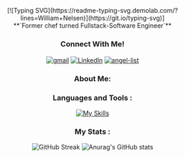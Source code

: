 <div align="center">
 [![Typing SVG](https://readme-typing-svg.demolab.com/?lines=William+Nelsen)](https://git.io/typing-svg)]
<br> 
<div align="center">
**`Former chef turned Fullstack-Software Engineer`**
  
### Connect With Me!
[<img align="center" alt="gmail" src="https://img.shields.io/badge/Gmail-D14836?style=for-the-badge&logo=gmail&logoColor=white" />](mailto:wnelsen9@gmail.com) [<img align="center" alt="LinkedIn" src="https://img.shields.io/badge/LinkedIn-0077B5?style=for-the-badge&logo=linkedin&logoColor=white" />](https://www.linkedin.com/in/william-nelsen-571157244/) [<img align="center" alt="angel-list" src="https://img.shields.io/badge/AngelList-000000?style=for-the-badge&logo=AngelList&logoColor=white" />](https://angel.co/u/william-nelsen)<br>
  
### About Me: 
  
<p></p>

<p></p>
  

### Languages and Tools :
[![My Skills](https://skillicons.dev/icons?i=react,js,redux,postgres,ruby,rails,nodejs,mongodb,express,aws,git,linux,html,css,vscode,regex,mysql)](https://skillicons.dev)

### My Stats :

![GitHub Streak](http://github-readme-streak-stats.herokuapp.com?user=nelsenW&theme=dark&background=000000)
![Anurag's GitHub stats](https://github-readme-stats.vercel.app/api?username=nelsenW&show_icons=true&theme=dracula) 
 
